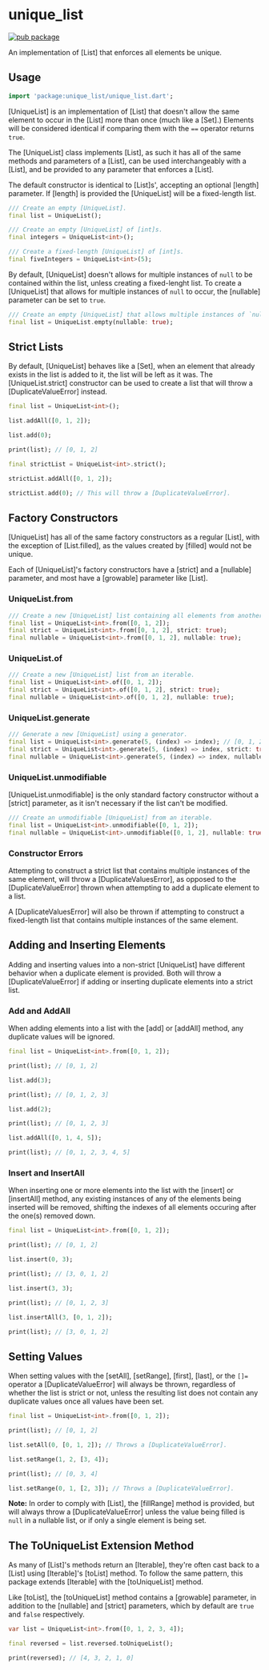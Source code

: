 # unique_list

[![pub package](https://img.shields.io/pub/v/unique_list.svg)](https://pub.dartlang.org/packages/unique_list)

An implementation of [List] that enforces all elements be unique.

## Usage

```dart
import 'package:unique_list/unique_list.dart';
```

[UniqueList] is an implementation of [List] that doesn't allow the same element
to occur in the [List] more than once (much like a [Set].) Elements will be
considered identical if comparing them with the `==` operator returns `true`.

The [UniqueList] class implements [List], as such it has all of the same methods
and parameters of a [List], can be used interchangeably with a [List], and be
provided to any parameter that enforces a [List].

The default constructor is identical to [List]s', accepting an optional [length]
parameter. If [length] is provided the [UniqueList] will be a fixed-length list.

```dart
/// Create an empty [UniqueList].
final list = UniqueList();

/// Create an empty [UniqueList] of [int]s.
final integers = UniqueList<int>();

/// Create a fixed-length [UniqueList] of [int]s.
final fiveIntegers = UniqueList<int>(5);
```

By default, [UniqueList] doesn't allows for multiple instances of `null` to be
contained within the list, unless creating a fixed-lenght list. To create a
[UniqueList] that allows for multiple instances of `null` to occur, the [nullable]
parameter can be set to `true`.

```dart
/// Create an empty [UniqueList] that allows multiple instances of `null`.
final list = UniqueList.empty(nullable: true);
```

## Strict Lists

By default, [UniqueList] behaves like a [Set], when an element that already exists
in the list is added to it, the list will be left as it was. The [UniqueList.strict]
constructor can be used to create a list that will throw a [DuplicateValueError]
instead.

```dart
final list = UniqueList<int>();

list.addAll([0, 1, 2]);

list.add(0);

print(list); // [0, 1, 2]

final strictList = UniqueList<int>.strict();

strictList.addAll([0, 1, 2]);

strictList.add(0); // This will throw a [DuplicateValueError].
```

## Factory Constructors

[UniqueList] has all of the same factory constructors as a regular [List], with
the exception of [List.filled], as the values created by [filled] would not be
unique.

Each of [UniqueList]'s factory constructors have a [strict] and a [nullable]
parameter, and most have a [growable] parameter like [List].

### UniqueList.from

```dart
/// Create a new [UniqueList] list containing all elements from another list.
final list = UniqueList<int>.from([0, 1, 2]);
final strict = UniqueList<int>.from([0, 1, 2], strict: true);
final nullable = UniqueList<int>.from([0, 1, 2], nullable: true);
```

### UniqueList.of

```dart
/// Create a new [UniqueList] list from an iterable.
final list = UniqueList<int>.of([0, 1, 2]);
final strict = UniqueList<int>.of([0, 1, 2], strict: true);
final nullable = UniqueList<int>.of([0, 1, 2], nullable: true);
```

### UniqueList.generate

```dart
/// Generate a new [UniqueList] using a generator.
final list = UniqueList<int>.generate(5, (index) => index); // [0, 1, 2, 3, 4]
final strict = UniqueList<int>.generate(5, (index) => index, strict: true);
final nullable = UniqueList<int>.generate(5, (index) => index, nullable: true);
```

### UniqueList.unmodifiable

[UniqueList.unmodifiable] is the only standard factory constructor without a [strict]
parameter, as it isn't necessary if the list can't be modified.

```dart
/// Create an unmodifiable [UniqueList] from an iterable.
final list = UniqueList<int>.unmodifiable([0, 1, 2]);
final nullable = UniqueList<int>.unmodifiable([0, 1, 2], nullable: true);
```

### Constructor Errors

Attempting to construct a strict list that contains multiple instances of the same
element, will throw a [DuplicateValuesError], as opposed to the [DuplicateValueError]
thrown when attempting to add a duplicate element to a list.

A [DuplicateValuesError] will also be thrown if attempting to construct a fixed-length
list that contains multiple instances of the same element.

## Adding and Inserting Elements

Adding and inserting values into a non-strict [UniqueList] have different behavior
when a duplicate element is provided. Both will throw a [DuplicateValueError]
if adding or inserting duplicate elements into a strict list.

### Add and AddAll

When adding elements into a list with the [add] or [addAll] method, any duplicate
values will be ignored.

```dart
final list = UniqueList<int>.from([0, 1, 2]);

print(list); // [0, 1, 2]

list.add(3);

print(list); // [0, 1, 2, 3]

list.add(2);

print(list); // [0, 1, 2, 3]

list.addAll([0, 1, 4, 5]);

print(list); // [0, 1, 2, 3, 4, 5]
```

### Insert and InsertAll

When inserting one or more elements into the list with the [insert] or [insertAll]
method, any existing instances of any of the elements being inserted will be removed,
shifting the indexes of all elements occuring after the one(s) removed down.

```dart
final list = UniqueList<int>.from([0, 1, 2]);

print(list); // [0, 1, 2]

list.insert(0, 3);

print(list); // [3, 0, 1, 2]

list.insert(3, 3);

print(list); // [0, 1, 2, 3]

list.insertAll(3, [0, 1, 2]);

print(list); // [3, 0, 1, 2]
```

## Setting Values

When setting values with the [setAll], [setRange], [first], [last], or the `[]=`
operator a [DuplicateValueError] will always be thrown, regardless of whether the
list is strict or not, unless the resulting list does not contain any duplicate
values once all values have been set.

```dart
final list = UniqueList<int>.from([0, 1, 2]);

print(list); // [0, 1, 2]

list.setAll(0, [0, 1, 2]); // Throws a [DuplicateValueError].

list.setRange(1, 2, [3, 4]);

print(list); // [0, 3, 4]

list.setRange(0, 1, [2, 3]); // Throws a [DuplicateValueError].
```

__Note:__ In order to comply with [List], the [fillRange] method is provided, but
will always throw a [DuplicateValueError] unless the value being filled is `null`
in a nullable list, or if only a single element is being set.

## The ToUniqueList Extension Method

As many of [List]'s methods return an [Iterable], they're often cast back to a
[List] using [Iterable]'s [toList] method. To follow the same pattern, this package
extends [Iterable] with the [toUniqueList] method.

Like [toList], the [toUniqueList] method contains a [growable] parameter, in
addition to the [nullable] and [strict] parameters, which by default are `true`
and `false` respectively.

```dart
var list = UniqueList<int>.from([0, 1, 2, 3, 4]);

final reversed = list.reversed.toUniqueList();

print(reversed); // [4, 3, 2, 1, 0]
```
